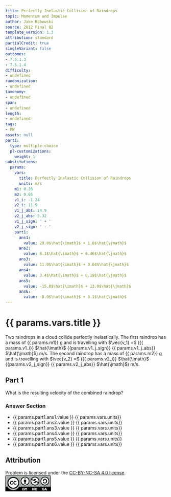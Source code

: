 ```yaml
---
title: Perfectly Inelastic Collision of Raindrops
topic: Momentum and Impulse
author: Jake Bobowski
source: 2012 Final Q2
template_version: 1.3
attribution: standard
partialCredit: true
singleVariant: false
outcomes:
- 7.5.1.3
- 7.5.1.4
difficulty:
- undefined
randomization:
- undefined
taxonomy:
- undefined
span:
- undefined
length:
- undefined
tags:
- PW
assets: null
part1:
  type: multiple-choice
  pl-customizations:
    weight: 1
substitutions:
  params:
    vars:
      title: Perfectly Inelastic Collision of Raindrops
      units: m/s
    m1: 0.26
    m2: 0.65
    v1_i: -1.24
    v2_i: 11.9
    v1_j_abs: 14.9
    v2_j_abs: 5.32
    v1_j_sign: ' + '
    v2_j_sign: ' - '
    part1:
      ans1:
        value: 29.0$\hat{\imath}$ + 1.6$\hat{\jmath}$
      ans2:
        value: 8.1$\hat{\imath}$ + 0.46$\hat{\jmath}$
      ans3:
        value: 11.0$\hat{\imath}$ + 0.64$\hat{\jmath}$
      ans4:
        value: 3.4$\hat{\imath}$ + 0.19$\hat{\jmath}$
      ans5:
        value: -15.0$\hat{\imath}$ + 13.0$\hat{\jmath}$
      ans6:
        value: -8.9$\hat{\imath}$ + 8.1$\hat{\jmath}$
---
```

# {{ params.vars.title }}
Two raindrops in a cloud collide perfectly inelastically. The first raindrop has a mass of {{ params.m1}} g and is travelling with $\vec{v_1} =$ ({{ params.v1_i}} $\hat{\imath}$ {{params.v1_j_sign}} {{ params.v1_j_abs}} $\hat{\jmath}$) m/s.
The second raindrop has a mass of {{ params.m2}} g and is travelling with $\vec{v_2} =$ ({{ params.v2_i}} $\hat{\imath}$ {{params.v2_j_sign}} {{ params.v2_j_abs}} $\hat{\jmath}$) m/s.

## Part 1

What is the resulting velocity of the combined raindrop?

### Answer Section

- {{ params.part1.ans1.value }} {{ params.vars.units}}
- {{ params.part1.ans2.value }} {{ params.vars.units}}
- {{ params.part1.ans3.value }} {{ params.vars.units}}
- {{ params.part1.ans4.value }} {{ params.vars.units}}
- {{ params.part1.ans5.value }} {{ params.vars.units}}
- {{ params.part1.ans6.value }} {{ params.vars.units}}

## Attribution

Problem is licensed under the [CC-BY-NC-SA 4.0 license](https://creativecommons.org/licenses/by-nc-sa/4.0/).<br> ![The Creative Commons 4.0 license requiring attribution-BY, non-commercial-NC, and share-alike-SA license.](https://raw.githubusercontent.com/firasm/bits/master/by-nc-sa.png)
